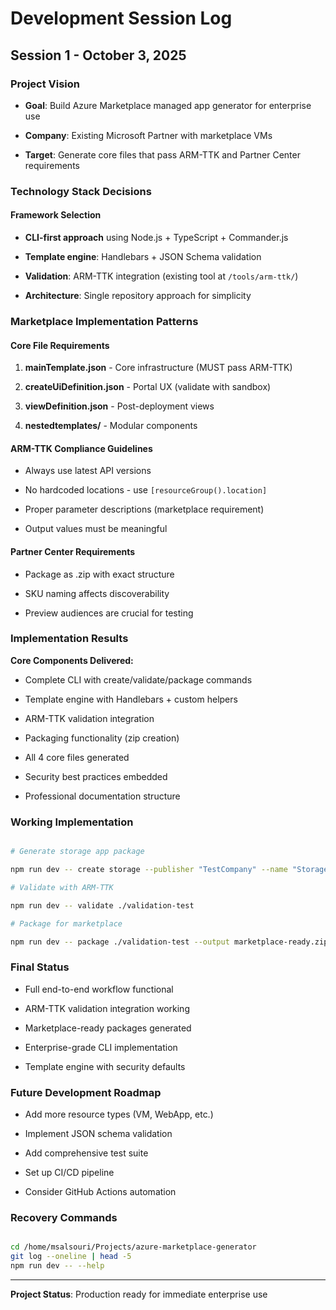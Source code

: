 # Development Session Log

## Session 1 - October 3, 2025

### Project Vision

- **Goal**: Build Azure Marketplace managed app generator for enterprise use

- **Company**: Existing Microsoft Partner with marketplace VMs

- **Target**: Generate core files that pass ARM-TTK and Partner Center requirements

### Technology Stack Decisions

#### Framework Selection

- **CLI-first approach** using Node.js + TypeScript + Commander.js

- **Template engine**: Handlebars + JSON Schema validation

- **Validation**: ARM-TTK integration (existing tool at `/tools/arm-ttk/`)

- **Architecture**: Single repository approach for simplicity

### Marketplace Implementation Patterns

#### Core File Requirements

1. **mainTemplate.json** - Core infrastructure (MUST pass ARM-TTK)

2. **createUiDefinition.json** - Portal UX (validate with sandbox)

3. **viewDefinition.json** - Post-deployment views

4. **nestedtemplates/** - Modular components

#### ARM-TTK Compliance Guidelines

- Always use latest API versions

- No hardcoded locations - use `[resourceGroup().location]`

- Proper parameter descriptions (marketplace requirement)

- Output values must be meaningful

#### Partner Center Requirements

- Package as .zip with exact structure

- SKU naming affects discoverability

- Preview audiences are crucial for testing

### Implementation Results

**Core Components Delivered:**

- Complete CLI with create/validate/package commands

- Template engine with Handlebars + custom helpers

- ARM-TTK validation integration

- Packaging functionality (zip creation)

- All 4 core files generated

- Security best practices embedded

- Professional documentation structure

### Working Implementation

```bash

# Generate storage app package

npm run dev -- create storage --publisher "TestCompany" --name "StorageValidator" --output ./validation-test

# Validate with ARM-TTK

npm run dev -- validate ./validation-test

# Package for marketplace

npm run dev -- package ./validation-test --output marketplace-ready.zip

```

### Final Status

- Full end-to-end workflow functional

- ARM-TTK validation integration working

- Marketplace-ready packages generated

- Enterprise-grade CLI implementation

- Template engine with security defaults

### Future Development Roadmap

- Add more resource types (VM, WebApp, etc.)

- Implement JSON schema validation

- Add comprehensive test suite

- Set up CI/CD pipeline

- Consider GitHub Actions automation

### Recovery Commands

```bash

cd /home/msalsouri/Projects/azure-marketplace-generator
git log --oneline | head -5
npm run dev -- --help

```

---
**Project Status**: Production ready for immediate enterprise use
